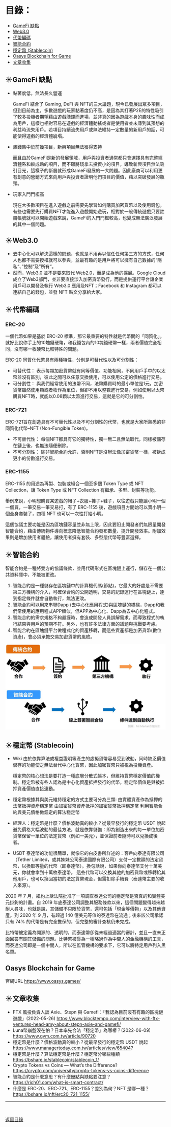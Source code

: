 # 目錄：

* [GameFi 缺點](#1)
* [Web3.0](#2)
* [代幣編碼](#3)
* [智能合約](#4)
* [穩定幣 (Stablecoin)](#5)
* [Oasys Blockchain for Game](#6)
* [文章收集](#7)

<span id="1"></span>

## :sunny:GameFi 缺點

* 黏著度低，無法長久營運

  GameFi 結合了 Gaming, DeFi 與 NFT的三大議題，現今已發展出眾多項目，但到目前為主，多數遊戲的玩家黏著度仍不高，是因為其打著P2E的特性吸引了較多投機者期望藉由遊戲賺錢而進場，並非真的因為遊戲本身的趣味性而成為用戶，這樣也相對容易在遊戲的經濟體動搖或者是使用者並未賺到其預想的利益時流失用戶。若項目持續流失用戶或無法維持一定數量的新用戶的話，可能使得遊戲的經濟體崩塌。
* 熱錢集中於前幾項目，新興項目無法獲得支持

  而且由於GameFi是新的發展領域，用戶與投資者通常都只會選擇具有完整經濟體系和較成熟的項目，而不願將錢拿去投資小的項目，導致新興項目無法吸引目光，這樣子的斷層就形成GameFi發展的一大問題。因此廠商可以利用更有創意的營銷方式來向用戶與投資者證明他們項目的價值，藉以突破發展的瓶頸。
* 玩家入門門檻高

  現在大多數項目在進入遊戲之前需要先學習如何購買加密貨幣以及使用錢包，有些也需要先行購買NFT才能進入遊戲開始遊玩，相對於一般傳統遊戲只要註冊帳號就可以開始遊戲來說，GameFi的入門門檻較高，也變成無法廣泛發展的其中一個問題。

<span id="2"></span>

## :sunny:Web3.0

* 去中心化可以解決這樣的問題，也就是不用再以信任任何第三方的方式，任何人也都不需要授權就可以參與，並最有趣的是用戶將可以擁有自己數據的“隱私“、”控制“及”所有“。
* 然而，Web3.0 並不是要來取代 Web2.0，而是成為他的擴展。Google Cloud 成立了Web3部門，並非要直接涉入加密貨幣發行，而是提供運行平台讓企業用戶可以開發及執行 Web3.0 應用及NFT；Facebook 和 Instagram 都可以連結自己的錢包，並發 NFT 貼文分享給大家。

<span id="3"></span>

## :sunny:代幣編碼

### ERC-20

一個代幣如果是基於 ERC-20 標準，那它最重要的特性就是代幣間的「同質化」，就好比說你手上的10塊錢硬幣，和我錢包內的10塊錢硬幣一樣，兩者價值完全相同，沒有哪一枚硬幣比較特殊的問題。

ERC-20 同質化代幣具有兩種特性，分別是可替代性以及可分割性：

* 可替代性：
  表示每顆加密貨幣就有同等價值、功能相同，不同用戶手中的以太幣並沒有區別，彼此之間可以任意交換使用，可以使用公定的價格進行交易。
* 可分割性：
  與我們經常使用的法幣不同，法幣購買時的最小單位是1元，加密貨幣雖然使用顆或者枚作為單位，但卻不用以整數進行交易，例如使用以太幣購買NFT時，就能以0.08顆以太幣進行交易，這就是它的可分割性。

### ERC-721

ERC-721旨在創造具有不可替代性以及不可分割性的代幣，也就是大家所熟悉的非同質化代幣–NFT (Non-Fungible Token)。

* 不可替代性：
  每個NFT都具有它的獨特性，獨一無二且無法取代，同樣被儲存在鏈上後，也無法隨便刪除。
* 不可分割性：
  除非智能合約允許，否則NFT是沒辦法像加密貨幣一樣，被拆成更小的份數進行交易。

### ERC-1155

ERC-1155 的用途為再製、包裝或組合一個至多個 Token Type 或 NFT Collection，讓 Token Type 或 NFT Collection 有繼承、多型、封裝等功能。

舉例來說，小明想購買某遊戲的帽子+衣服+褲子+鞋子，以往遊戲只能讓小明一個一個買，一筆交易一筆交易打，有了 ERC-1155 後，遊戲項目方開始可以賣小明一個全身套裝了，四種 NFT 也可以一次性打給小明。

這個協議主要功能是因為區塊鏈容量並非無上限，因此要阻止開發者們無限量開發智能合約，藉由傳統物件導向概念降低智能合約發布數量、提升開發效率。附加效果則是增加使用者體驗，讓使用者擁有套裝、多型態代幣等豐富選擇。

<span id="4"></span>

## :sunny:智能合約

智能合約是一種將雙方的協議條款，並用代碼形式在區塊鏈上運行，儲存在一個公共資料庫中，不能被更改。

1. 智能合約是一種儲存在區塊鏈中的計算機代碼(節點)，它最大的好處是不需要第三方機構的介入，可確保合約的公開透明，交易的記錄運行在區塊鏈上，達到指定條件就會自動執行，無法更改。
2. 智能合約可以用來串聯Dapp (去中心化應用程式)與區塊鏈的橋樑，Dapp和我們常使用的應用程式APP類似，但APP為中心化、Dapp為去中心化程式。
3. 智能合約的需求規格不夠嚴謹時，會造成開發人員誤解需求，而導致程式的執行結果與用戶的預期不符。另外，也有許多法律方面的議題與挑戰要考慮。
4. 智能合約在區塊鏈平台做程式化的資產移轉，而這些資產都是加密貨幣(數位資產)，會必須承擔交易加密貨幣的風險。

![智能合約](/images/%E6%99%BA%E8%83%BD%E5%90%88%E7%B4%84.jpg) 

<span id="5"></span>

## :sunny:穩定幣 (Stablecoin)

* Wiki
	由於依靠算法或權益證明等產生的虛擬貨幣容易受到波動，同時缺乏價值儲存的功能使之無法替代中心化貨幣，因此加密貨幣只被視為投機資產。
	
	穩定幣的核心想法是要打造一種底層分散式帳本，但維持貨幣穩定價值的機制。穩定幣被有些人認為是中心化資產抵押發行的代幣，穩定幣價值是與被抵押資產價值直接連動。
	
* 穩定幣根據其與美元維持穩定的方式主要可分為三類: 
由實體資產作為抵押的法幣抵押資產穩定幣
由加密貨幣資產抵押的加密貨幣抵押穩定幣
利用智能合約與美元價格做錨定的算法穩定幣
	
* 經理人：穩定幣是什麼？價格波動真的較小？從最早發行的穩定幣 USDT 說起
避免價格大幅波動的最佳方法，就是依靠儲備：即為創造出來的每一單位加密貨幣保留一單位的法定貨幣（例如一美元），並保證前者隨時可以兌換成後者。
	
* USDT
泰達幣的功能很簡單，就像它的白皮書所詳述的：客戶向泰達有限公司（Tether Limited，或其姊妹公司泰達國際有限公司）支付一定數額的法定貨幣，以換取等量的代幣（即泰達幣）。換句話說，如果你向泰達幣支付十萬美元，你就會拿到十萬枚泰達幣。 這些代幣可以交換其他的加密貨幣或移轉給其他用戶，也可以換回當初的法定貨幣現金，但需扣除手續費（泰達幣主要的收入來源）。 

2020 年 7 月，紐約上訴法院批准了一項調查泰達公司的穩定幣是否真的和實體美元掛鉤的計畫。自 2019 年底泰達公司調整其服務條款以來，這個問題變得越來越耐人尋味，也就是說，其儲備不只限於貨幣，還可包括「現金等價物」以及其他資產。到 2020 年 9 月，有超過 140 億美元等值的泰達幣在流通；後來該公司承認只有 74% 的代幣是有完全擔保的，但完整的審計查核仍未完成。 

比特幣被定義為開源的、透明的，而泰達幣卻從未經過適當的審計，並且一直未正面回答有關其儲備的問題。比特幣被譽為一種略過作為中間人的金融機構的工具，而泰達公司即是一個中間人，所以在監管機構的要求下，它可以將特定用戶列入黑名單。

<span id="6"></span>

## Oasys Blockchain for Game
官網URL https://www.oasys.games/


<span id="7"></span>

## :sunny:文章收集

* FTX 風投負責人談 Axie、Stepn 與 Gamefi：「我認為目前沒有有趣的區塊鏈遊戲」(2022-05-26)
  https://www.blocktempo.com/interview-with-ftx-ventures-head-amy-about-stepn-axie-and-gamefi/
* Luna幣崩盤沒在怕？日本率先合法「穩定幣」為哪樁？(2022-06-09)  
  https://www.gvm.com.tw/article/90720
* 穩定幣是什麼？價格波動真的較小？從最早發行的穩定幣 USDT 說起  
  https://www.managertoday.com.tw/articles/view/65404?
* 穩定幣是什麼？算法穩定幣是什麼？穩定幣分哪些種類  
  https://bshare.io/stablecoin/stablecoin_1/
* Crypto Tokens vs Coins — What’s the Difference?  
  https://crypto.com/university/crypto-tokens-vs-coins-difference
* 智能合約是什麼意思？有什麼優點與缺點要注意？  
  https://rich01.com/what-is-smart-contract/
* 什麼是 ERC-20、ERC-721、ERC-1155？差別為何？NFT 是哪一種？  
  https://bshare.io/nft/erc20_721_1155/

---

<br>

[返回目錄](/README.md)
